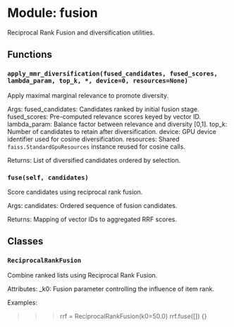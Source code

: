 # Module: fusion

Reciprocal Rank Fusion and diversification utilities.

## Functions

### `apply_mmr_diversification(fused_candidates, fused_scores, lambda_param, top_k, *, device=0, resources=None)`

Apply maximal marginal relevance to promote diversity.

Args:
fused_candidates: Candidates ranked by initial fusion stage.
fused_scores: Pre-computed relevance scores keyed by vector ID.
lambda_param: Balance factor between relevance and diversity [0,1].
top_k: Number of candidates to retain after diversification.
device: GPU device identifier used for cosine diversification.
resources: Shared `faiss.StandardGpuResources` instance reused for cosine calls.

Returns:
List of diversified candidates ordered by selection.

### `fuse(self, candidates)`

Score candidates using reciprocal rank fusion.

Args:
candidates: Ordered sequence of fusion candidates.

Returns:
Mapping of vector IDs to aggregated RRF scores.

## Classes

### `ReciprocalRankFusion`

Combine ranked lists using Reciprocal Rank Fusion.

Attributes:
_k0: Fusion parameter controlling the influence of item rank.

Examples:
>>> rrf = ReciprocalRankFusion(k0=50.0)
>>> rrf.fuse([])
{}
